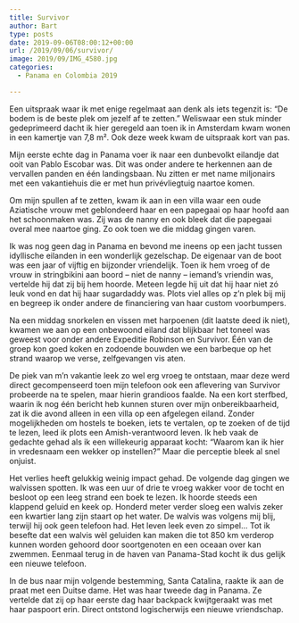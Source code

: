 ```yaml
---
title: Survivor
author: Bart
type: posts
date: 2019-09-06T08:00:12+00:00
url: /2019/09/06/survivor/
image: 2019/09/IMG_4580.jpg
categories:
  - Panama en Colombia 2019

---
```

Een uitspraak waar ik met enige regelmaat aan denk als iets tegenzit is: &#8220;De bodem is de beste plek om jezelf af te zetten.&#8221; Weliswaar een stuk minder gedeprimeerd dacht ik hier geregeld aan toen ik in Amsterdam kwam wonen in een kamertje van 7,8 m². Ook deze week kwam de uitspraak kort van pas.

Mijn eerste echte dag in Panama voer ik naar een dunbevolkt eilandje dat ooit van Pablo Escobar was. Dit was onder andere te herkennen aan de vervallen panden en één landingsbaan. Nu zitten er met name miljonairs met een vakantiehuis die er met hun privévliegtuig naartoe komen.

Om mijn spullen af te zetten, kwam ik aan in een villa waar een oude Aziatische vrouw met geblondeerd haar en een papegaai op haar hoofd aan het schoonmaken was. Zij was de nanny en ook bleek dat die papegaai overal mee naartoe ging. Zo ook toen we die middag gingen varen.

Ik was nog geen dag in Panama en bevond me ineens op een jacht tussen idyllische eilanden in een wonderlijk gezelschap. De eigenaar van de boot was een jaar of vijftig en bijzonder vriendelijk. Toen ik hem vroeg of de vrouw in stringbikini aan boord &#8211; niet de nanny &#8211; iemand&#8217;s vriendin was, vertelde hij dat zij bij hem hoorde. Meteen legde hij uit dat hij haar niet zó leuk vond en dat hij haar sugardaddy was. Plots viel alles op z&#8217;n plek bij mij en begreep ik onder andere de financiering van haar custom voorbumpers.

Na een middag snorkelen en vissen met harpoenen (dit laatste deed ik niet), kwamen we aan op een onbewoond eiland dat blijkbaar het toneel was geweest voor onder andere Expeditie Robinson en Survivor. Één van de groep kon goed koken en zodoende bouwden we een barbeque op het strand waarop we verse, zelfgevangen vis aten.

De piek van m&#8217;n vakantie leek zo wel erg vroeg te ontstaan, maar deze werd direct gecompenseerd toen mijn telefoon ook een aflevering van Survivor probeerde na te spelen, maar hierin grandioos faalde. Na een kort sterfbed, waarin ik nog één bericht heb kunnen sturen over mijn onbereikbaarheid, zat ik die avond alleen in een villa op een afgelegen eiland. Zonder mogelijkheden om hostels te boeken, iets te vertalen, op te zoeken of de tijd te lezen, leed ik plots een Amish-verantwoord leven. Ik heb vaak de gedachte gehad als ik een willekeurig apparaat kocht: &#8220;Waarom kan ik hier in vredesnaam een wekker op instellen?&#8221; Maar die perceptie bleek al snel onjuist.

Het verlies heeft gelukkig weinig impact gehad. De volgende dag gingen we walvissen spotten. Ik was een uur of drie te vroeg wakker voor de tocht en besloot op een leeg strand een boek te lezen. Ik hoorde steeds een klappend geluid en keek op. Honderd meter verder sloeg een walvis zeker een kwartier lang zijn staart op het water. De walvis was volgens mij blij, terwijl hij ook geen telefoon had. Het leven leek even zo simpel&#8230; Tot ik besefte dat een walvis wèl geluiden kan maken die tot 850 km verderop kunnen worden gehoord door soortgenoten en een oceaan over kan zwemmen. Eenmaal terug in de haven van Panama-Stad kocht ik dus gelijk een nieuwe telefoon.

In de bus naar mijn volgende bestemming, Santa Catalina, raakte ik aan de praat met een Duitse dame. Het was haar tweede dag in Panama. Ze vertelde dat zij op haar eerste dag haar backpack kwijtgeraakt was met haar paspoort erin. Direct ontstond logischerwijs een nieuwe vriendschap.
